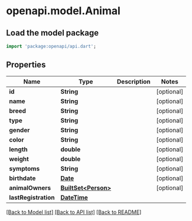 # openapi.model.Animal

## Load the model package
```dart
import 'package:openapi/api.dart';
```

## Properties
Name | Type | Description | Notes
------------ | ------------- | ------------- | -------------
**id** | **String** |  | [optional] 
**name** | **String** |  | [optional] 
**breed** | **String** |  | [optional] 
**type** | **String** |  | [optional] 
**gender** | **String** |  | [optional] 
**color** | **String** |  | [optional] 
**length** | **double** |  | [optional] 
**weight** | **double** |  | [optional] 
**symptoms** | **String** |  | [optional] 
**birthdate** | [**Date**](Date.md) |  | [optional] 
**animalOwners** | [**BuiltSet&lt;Person&gt;**](Person.md) |  | [optional] 
**lastRegistration** | [**DateTime**](DateTime.md) |  | 

[[Back to Model list]](../README.md#documentation-for-models) [[Back to API list]](../README.md#documentation-for-api-endpoints) [[Back to README]](../README.md)


